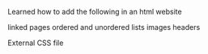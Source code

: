 Learned how to add the following in an html website

linked pages
ordered and unordered lists
images
headers

External CSS file
